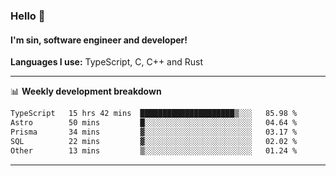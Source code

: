 ### Hello 👋
#### I'm sin, software engineer and developer!

**Languages I use:** TypeScript, C, C++ and Rust

---
📊 **Weekly development breakdown**

<!--START_SECTION:waka-->

```txt
TypeScript   15 hrs 42 mins  █████████████████████▒░░░   85.98 %
Astro        50 mins         █░░░░░░░░░░░░░░░░░░░░░░░░   04.64 %
Prisma       34 mins         ▓░░░░░░░░░░░░░░░░░░░░░░░░   03.17 %
SQL          22 mins         ▓░░░░░░░░░░░░░░░░░░░░░░░░   02.02 %
Other        13 mins         ▒░░░░░░░░░░░░░░░░░░░░░░░░   01.24 %
```

<!--END_SECTION:waka-->

---
